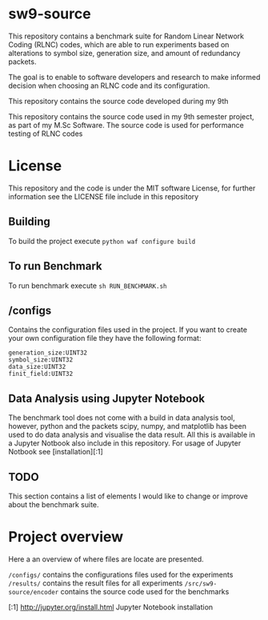 # sw9-source

This repository contains a benchmark suite for Random Linear Network Coding (RLNC) codes,
which are able to run experiments based on alterations to symbol size, generation size, and
amount of redundancy packets.

The goal is to enable to software developers and research to make informed decision when
choosing an RLNC code and its configuration.

This repository contains the source code developed during my 9th

This repository contains the source code used in my 9th semester project,
as part of my M.Sc Software. The source code is used for performance testing of RLNC codes

# License

This repository and the code is under the MIT software License, for further information see the LICENSE
file include in this repository

## Building

To build the project execute `python waf configure build`

## To run Benchmark

To run benchmark execute `sh RUN_BENCHMARK.sh`

## /configs
Contains the configuration files used in the project. If you want to create your own configuration
file they have the following format:

    generation_size:UINT32
    symbol_size:UINT32
    data_size:UINT32
    finit_field:UINT32


## Data Analysis using Jupyter Notebook

The benchmark tool does not come with a build in data analysis tool, however, python and the packets scipy, numpy, and matplotlib has been used to do
data analysis and visualise the data result. All this is available in a Jupyter Notbook also include in this repository. For usage of Jupyter Notbook see
[installation][:1]


## TODO

This section contains a list of elements I would like to change or improve about the benchmark suite.


# Project overview

Here a an overview of where files are locate are presented.

`/configs/` contains the configurations files used for the experiments
`/results/` contains the result files for all experiments
`/src/sw9-source/encoder` contains the source code used for the benchmarks

[:1] http://jupyter.org/install.html Jupyter Notebook installation
